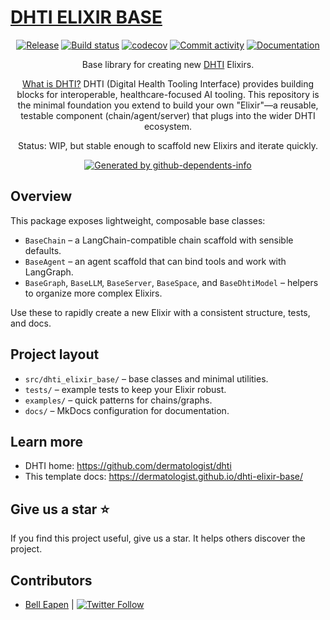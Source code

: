 # [DHTI ELIXIR BASE](https://github.com/dermatologist/dhti)

<div align="center">

[![Release](https://img.shields.io/github/v/release/dermatologist/dhti-elixir-base)](https://img.shields.io/github/v/release/dermatologist/dhti-elixir-base)
[![Build status](https://img.shields.io/github/actions/workflow/status/dermatologist/dhti-elixir-base/pytest.yml?branch=main)](https://github.com/dermatologist/dhti-elixir-base/actions/workflows/pytest.yml?query=branch%3Amain)
[![codecov](https://codecov.io/gh/dermatologist/dhti-elixir-base/branch/main/graph/badge.svg)](https://codecov.io/gh/dermatologist/dhti-elixir-base)
[![Commit activity](https://img.shields.io/github/commit-activity/m/dermatologist/dhti-elixir-base)](https://img.shields.io/github/commit-activity/m/dermatologist/dhti-elixir-base)
[![Documentation](https://badgen.net/badge/icon/documentation?icon=libraries&label)](https://dermatologist.github.io/dhti-elixir-base/)

Base library for creating new [DHTI](https://github.com/dermatologist/dhti) Elixirs.

[What is DHTI?](https://github.com/dermatologist/dhti) DHTI (Digital Health Tooling Interface) provides building blocks for interoperable, healthcare-focused AI tooling. This repository is the minimal foundation you extend to build your own "Elixir"—a reusable, testable component (chain/agent/server) that plugs into the wider DHTI ecosystem.

Status: WIP, but stable enough to scaffold new Elixirs and iterate quickly.

<!-- gh-dependents-info-used-by-start -->
[![Generated by github-dependents-info](https://img.shields.io/static/v1?label=Used%20by&message=13&color=informational&logo=slickpic)](https://github.com/dermatologist/dhti-elixir-base/blob/main/docs/github-dependents-info.md)<!-- gh-dependents-info-used-by-end -->

</div>

## Overview

This package exposes lightweight, composable base classes:

- `BaseChain` – a LangChain-compatible chain scaffold with sensible defaults.
- `BaseAgent` – an agent scaffold that can bind tools and work with LangGraph.
- `BaseGraph`, `BaseLLM`, `BaseServer`, `BaseSpace`, and `BaseDhtiModel` – helpers to organize more complex Elixirs.

Use these to rapidly create a new Elixir with a consistent structure, tests, and docs.


## Project layout

- `src/dhti_elixir_base/` – base classes and minimal utilities.
- `tests/` – example tests to keep your Elixir robust.
- `examples/` – quick patterns for chains/graphs.
- `docs/` – MkDocs configuration for documentation.


## Learn more

- DHTI home: https://github.com/dermatologist/dhti
- This template docs: https://dermatologist.github.io/dhti-elixir-base/

## Give us a star ⭐️
If you find this project useful, give us a star. It helps others discover the project.

## Contributors

* [Bell Eapen](https://nuchange.ca) | [![Twitter Follow](https://img.shields.io/twitter/follow/beapen?style=social)](https://twitter.com/beapen)

